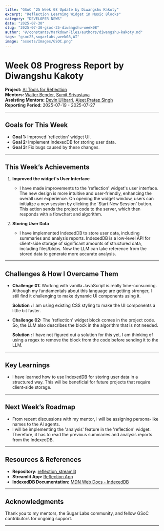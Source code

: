 ```yaml
---
title: "GSoC ’25 Week 08 Update by Diwangshu Kakoty"
excerpt: "Reflection Learning Widget in Music Blocks"
category: "DEVELOPER NEWS"
date: "2025-07-30"
slug: "2025-07-30-gsoc-25-diwangshu-week08"
author: "@/constants/MarkdownFiles/authors/diwangshu-kakoty.md"
tags: "gsoc25,sugarlabs,week08,AI"
image: "assets/Images/GSOC.png"
---
```


<!-- markdownlint-disable -->

# Week 08 Progress Report by Diwangshu Kakoty

**Project:** [AI Tools for Reflection](https://github.com/Commanderk3/reflection_ai)  
**Mentors:** [Walter Bender](https://github.com/walterbender), [Sumit Srivastava](https://github.com/sum2it)  
**Assisting Mentors:** [Devin Ulibarri](https://github.com/pikurasa), [Ajeet Pratap Singh](https://github.com/apsinghdev)  
**Reporting Period:** 2025-07-19 - 2025-07-27  

---

## Goals for This Week

- **Goal 1:** Improved 'reflection' widget UI.
- **Goal 2:** Implement IndexedDB for storing user data.
- **Goal 3:** Fix bugs caused by these changes.

---

## This Week’s Achievements

1. **Improved the widget's User Interface**  
   - I have made improvements to the 'reflection' widget's user interface. The new design is more intuitive and user-friendly, enhancing the overall user experience. On opening the widget window, users can initialize a new session by clicking the 'Start New Session' button. This action sends the project code to the server, which then responds with a flowchart and algorithm.

2. **Storing User Data**
    - I have implemented IndexedDB to store user data, including summaries and analysis reports. IndexedDB is a low-level API for client-side storage of significant amounts of structured data, including files/blobs.  Now the LLM can take reference from the stored data to generate more accurate analysis.

---

## Challenges & How I Overcame Them

- **Challenge 01:** Working with vanilla JavaScript is really time-consuming. Although my fundamentals about this language are getting stronger, I still find it challenging to make dynamic UI components using it.

  **Solution :** I am using existing CSS styling to make the UI components a little bit faster.

- **Challenge 02:** The 'reflection' widget block comes in the project code. So, the LLM also describes the block in the algorithm that is not needed.

  **Solution :** I have not figured out a solution for this yet. I am thinking of using a regex to remove the block from the code before sending it to the LLM.
---

## Key Learnings

- I have learned how to use IndexedDB for storing user data in a structured way. This will be beneficial for future projects that require client-side storage.
---

## Next Week’s Roadmap

- From recent discussions with my mentor, I will be assigning persona-like names to the AI agents.
- I will be implementing the 'analysis' feature in the 'reflection' widget. Therefore, it has to read the previous summaries and analysis reports from the IndexedDB.
---

## Resources & References

- **Repository:** [reflection_streamlit](https://github.com/Commanderk3/reflection_streamlit)
- **Streamlit App:** [Reflection App](https://reflectionapp-2yoxtvn6sknvktme2zorvq.streamlit.app/)
- **IndexedDB Documentation:** [MDN Web Docs - IndexedDB](https://developer.mozilla.org/en-US/docs/Web/API/IndexedDB_API)

---

## Acknowledgments

Thank you to my mentors, the Sugar Labs community, and fellow GSoC contributors for ongoing support.

---
